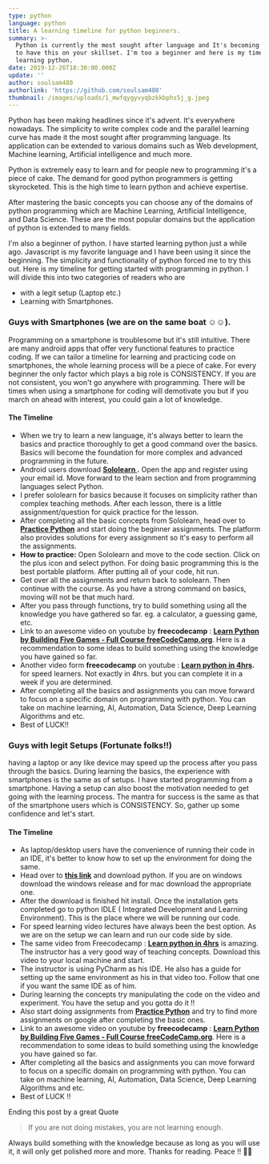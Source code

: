 ```yaml
---
type: python
language: python
title: A learning timeline for python beginners.
summary: >-
  Python is currently the most sought after language and It's becoming essential
  to have this on your skillset. I'm too a beginner and here is my timeline for
  learning python.
date: 2019-12-26T18:30:00.000Z
update: ''
author: soulsam480
authorlink: 'https://github.com/soulsam480'
thumbnail: /images/uploads/1_mwfqygyvyqbzkkbphs5j_g.jpeg
---
```

Python has been making headlines since it's advent. It's everywhere nowadays. The simplicity to write complex code and the parallel learning curve has made it the most sought after programming language. Its application can be extended to various domains such as Web development, Machine learning, Artificial intelligence and much more.

Python is extremely easy to learn and for people new to programming it's a piece of cake. The demand for good python programmers is getting skyrocketed. This is the high time to learn python and achieve expertise.

After mastering the basic concepts you can choose any of the domains of python programming which are Machine Learning, Artificial Intelligence, and Data Science. These are the most popular domains but the application of python is extended to many fields.

I'm also a beginner of python. I have started learning python just a while ago. Javascript is my favorite language and I have been using it since the beginning. The simplicity and functionality of python forced me to try this out. Here is my timeline for getting started with programming in python. I will divide this into two categories of readers who are

* with a legit setup (Laptop etc.)
* Learning with Smartphones.

### **Guys with Smartphones (we are on the same boat ☺️☺️).**

Programming on a smartphone is troublesome but it's still intuitive. There are many android apps that offer very functional features to practice coding. If we can tailor a timeline for learning and practicing code on smartphones, the whole learning process will be a piece of cake. For every beginner the only factor which plays a big role is CONSISTENCY. If you are not consistent, you won't go anywhere with programming. There will be times when using a smartphone for coding will demotivate you but if you march on ahead with interest, you could gain a lot of knowledge.

#### **The Timeline**

* When we try to learn a new language, it's always better to learn the basics and practice thoroughly to get a good command over the basics. Basics will become the foundation for more complex and advanced programming in the future.
* Android users download **[Sololearn ](https://play.google.com/store/apps/details?id=com.sololearn).** Open the app and register using your email id. Move forward to the learn section and from programming languages select Python.
* I prefer sololearn for basics because it focuses on simplicity rather than complex teaching methods. After each lesson, there is a little assignment/question for quick practice for the lesson.
* After completing all the basic concepts from Sololearn, head over to **[Practice Python](https://www.practicepython.org/)**  and start doing the beginner assignments. The platform also provides solutions for every assignment so it's easy to perform all the assignments.
* **How to practice:** Open Sololearn and move to the code section. Click on the plus icon and select python. For doing basic programming this is the best portable platform. After putting all of your code, hit run.
* Get over all the assignments and return back to sololearn. Then continue with the course. As you have a strong command on basics, moving will not be that much hard.
* After you pass through functions, try to build something using all the knowledge you have gathered so far. eg. a calculator, a guessing game, etc.
* Link to an awesome video on youtube by **freecodecamp** : **[Learn Python by Building Five Games - Full Course freeCodeCamp.org](https://www.youtube.com/watch?v=XGf2GcyHPhc)**. Here is a recommendation to some ideas to build something using the knowledge you have gained so far.
* Another video form **freecodecamp** on youtube : **[Learn python in 4hrs](https://www.youtube.com/watch?v=rfscVS0vtbw).**  for speed learners. Not exactly in 4hrs. but you can complete it in a week if you are determined.
* After completing all the basics and assignments you can move forward to focus on a specific domain on programming with python. You can take on machine learning, AI, Automation, Data Science, Deep Learning Algorithms and etc.
* Best of LUCK!!

### Guys with legit Setups (Fortunate folks!!)

having a laptop or any like device may speed up the process after you pass through the basics. During learning the basics, the experience with smartphones is the same as of setups. I have started programming from a smartphone. Having a setup can also boost the motivation needed to get going with the learning process. The mantra for success is the same as that of the smartphone users which is CONSISTENCY. So, gather up some confidence and let's start.

#### The Timeline

* As laptop/desktop users have the convenience of running their code in an IDE, it's better to know how to set up the environment for doing the same.
* Head over to [](https://www.python.org/downloads/)**[this link](https://www.python.org/downloads/)** and download python. If you are on windows download the windows release and for mac download the appropriate one.
* After the download is finished hit install. Once the installation gets completed go to python IDLE ( Integrated Development and Learning Environment). This is the place where we will be running our code.  
* For speed learning video lectures have always been the best option. As we are on the setup we can learn and run our code side by side. 
* The same video from Freecodecamp : **[Learn python in 4hrs](https://www.youtube.com/watch?v=rfscVS0vtbw)** is amazing. The instructor has a very good way of teaching concepts. Download this video to your local machine and start.
* The instructor is using PyCharm as his IDE. He also has a guide for setting up the same environment as his in that video too. Follow that one if you want the same IDE as of him.
* During learning the concepts try manipulating the code on the video and experiment.  You have the setup and you gotta do it !!
* Also start doing assignments from **[Practice Python](https://www.practicepython.org/)** and try to find more assignments on google after completing the basic ones. 
* Link to an awesome video on youtube by **freecodecamp** : **[Learn Python by Building Five Games - Full Course freeCodeCamp.org](https://www.youtube.com/watch?v=XGf2GcyHPhc)**. Here is a recommendation to some ideas to build something using the knowledge you have gained so far.
* After completing all the basics and assignments you can move forward to focus on a specific domain on programming with python. You can take on machine learning, AI, Automation, Data Science, Deep Learning Algorithms and etc.
* Best of LUCK !!

Ending this post by a great Quote 

> If you are not doing mistakes, you are not learning enough.

Always build something with the knowledge because as long as you will use it, it will only get polished more and more. Thanks for reading. Peace !! 🤘🤘
